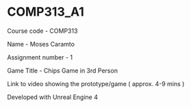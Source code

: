 # COMP313_A1

Course code - COMP313

Name - Moses Caramto

Assignment number - 1

Game Title - Chips Game in 3rd Person


Link to video showing the prototype/game ( approx. 4-9 mins )



Developed with Unreal Engine 4
